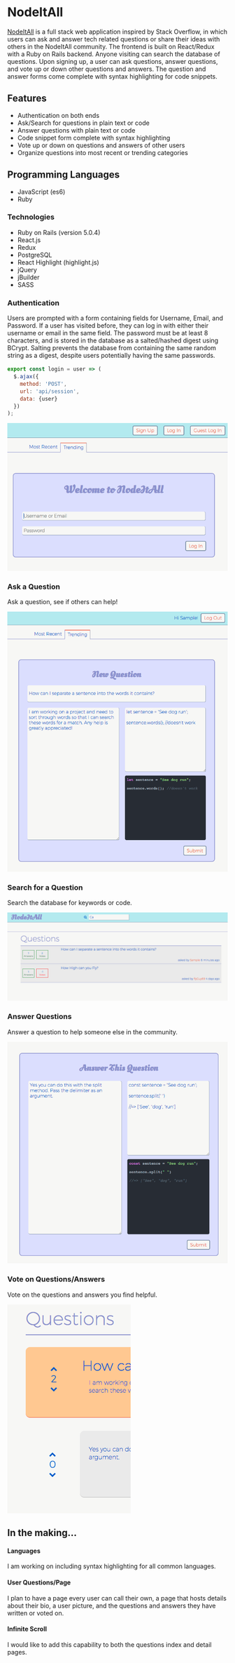 # NodeItAll

[NodeItAll](https://nodeitall.herokuapp.com/#/) is a full stack web application inspired by Stack Overflow, in which users can ask and answer tech related questions or share their ideas with others in the NodeItAll community. The frontend is built on React/Redux with a Ruby on Rails backend. Anyone visiting can search the database of questions. Upon signing up, a user can ask questions, answer questions, and vote up or down other questions and answers. The question and answer forms come complete with syntax highlighting for code snippets.

## Features

- Authentication on both ends
- Ask/Search for questions in plain text or code
- Answer questions with plain text or code
- Code snippet form complete with syntax highlighting
- Vote up or down on questions and answers of other users
- Organize questions into most recent or trending categories

## Programming Languages
- JavaScript (es6)
- Ruby

### Technologies
- Ruby on Rails (version 5.0.4)
- React.js
- Redux
- PostgreSQL
- React Highlight (highlight.js)
- jQuery
- jBuilder
- SASS

### Authentication

Users are prompted with a form containing fields for Username, Email, and Password. If a user has visited before, they can log in with either their username or email in the same field. The password must be at least 8 characters, and is stored in the database as a salted/hashed digest using BCrypt. Salting prevents the database from containing the same random string as a digest, despite users potentially having the same passwords.

``` javascript
export const login = user => (
  $.ajax({
    method: 'POST',
    url: 'api/session',
    data: {user}
  })
);

```

![login](/app/assets/images/login.png)


### Ask a Question

Ask a question, see if others can help!

![question](/app/assets/images/new_question.png)

### Search for a Question

Search the database for keywords or code.

![search](/app/assets/images/search.png)

### Answer Questions

Answer a question to help someone else in the community.

![answer](/app/assets/images/new_answer.png)

### Vote on Questions/Answers

Vote on the questions and answers you find helpful.

![votes](/app/assets/images/votes.png)

## In the making...

#### Languages

I am working on including syntax highlighting for all common languages.

#### User Questions/Page

I plan to have a page every user can call their own, a page that hosts details about their bio, a user picture, and the questions and answers they have written or voted on.

#### Infinite Scroll

I would like to add this capability to both the questions index and detail pages.
